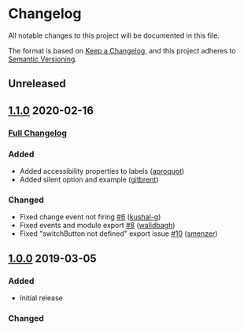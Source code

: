 # Changelog

All notable changes to this project will be documented in this file.

The format is based on [Keep a Changelog](https://keepachangelog.com/en/1.0.0/),
and this project adheres to [Semantic Versioning](https://semver.org/spec/v2.0.0.html).

## Unreleased

## [1.1.0](https://github.com/gitbrent/bootstrap-switch-button/tree/v1.1.0) 2020-02-16

### [Full Changelog](https://github.com/gitbrent/bootstrap-switch-button/compare/v1.0.0...v1.1.0)

### Added

- Added accessibility properties to labels ([aproquot](https://github.com/aproquot))
- Added silent option and example ([gitbrent](https://github.com/gitbrent))

### Changed

- Fixed change event not firing [\#6](https://github.com/gitbrent/bootstrap-switch-button/issue/6) ([kushal-g](https://github.com/kushal-g))
- Fixed events and module export [\#8](https://github.com/gitbrent/bootstrap-switch-button/pull/8) ([walidbagh](https://github.com/walidbagh))
- Fixed "switchButton not defined" export issue [\#10](https://github.com/gitbrent/bootstrap-switch-button/issue/10) ([smenzer](https://github.com/smenzer))

## [1.0.0](https://github.com/gitbrent/bootstrap-switch-button/tree/v1.0.0) 2019-03-05

### Added

- Initial release

### Changed

[unreleased]: https://github.com/gitbrent/bootstrap-switch-button/compare/v1.0.0...HEAD
